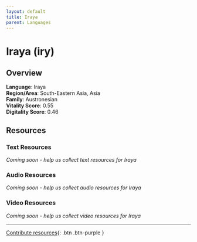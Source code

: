 ```yaml
---
layout: default
title: Iraya
parent: Languages
---
```


# Iraya (iry)

## Overview

**Language**: Iraya  
**Region/Area**: South-Eastern Asia, Asia  
**Family**: Austronesian  
**Vitality Score**: 0.55  
**Digitality Score**: 0.46  

## Resources

### Text Resources
*Coming soon - help us collect text resources for Iraya*

### Audio Resources
*Coming soon - help us collect audio resources for Iraya*

### Video Resources
*Coming soon - help us collect video resources for Iraya*

---

[Contribute resources](https://fairtrain.github.io/){: .btn .btn-purple }
